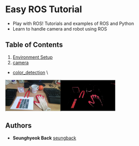 # Easy ROS Tutorial

- Play with ROS! Tutorials and examples of ROS and Python
- Learn to handle camera and robot using ROS

## Table of Contents

1. [Environment Setup](./EnvSetup.md)
2. [camera](./src/camera/README.md)
- [color_detection](./src/camera/color_detector.py) \
<img src="./imgs/color_detection.png" height="100">

## Authors
* **Seunghyeok Back** [seungback](https://github.com/SeungBack)
